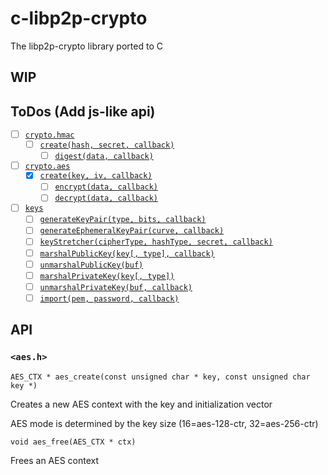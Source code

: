 # c-libp2p-crypto

The libp2p-crypto library ported to C

## WIP

## ToDos (Add js-like api)
  - [ ] [`crypto.hmac`](#hmac)
    - [ ] [`create(hash, secret, callback)`](#createhash-secret-callback)
      - [ ] [`digest(data, callback)`](#digestdata-callback)
  - [ ] [`crypto.aes`](#aes)
    - [x] [`create(key, iv, callback)`](#createkey-iv-callback)
      - [ ] [`encrypt(data, callback)`](#encryptdata-callback)
      - [ ] [`decrypt(data, callback)`](#decryptdata-callback)
  - [ ] [`keys`](#keys)
    - [ ] [`generateKeyPair(type, bits, callback)`](#generatekeypairtype-bits-callback)
    - [ ] [`generateEphemeralKeyPair(curve, callback)`](#generateephemeralkeypaircurve-callback)
    - [ ] [`keyStretcher(cipherType, hashType, secret, callback)`](#keystretcherciphertype-hashtype-secret-callback)
    - [ ] [`marshalPublicKey(key[, type], callback)`](#marshalpublickeykey-type-callback)
    - [ ] [`unmarshalPublicKey(buf)`](#unmarshalpublickeybuf)
    - [ ] [`marshalPrivateKey(key[, type])`](#marshalprivatekeykey-type)
    - [ ] [`unmarshalPrivateKey(buf, callback)`](#unmarshalprivatekeybuf-callback)
    - [ ] [`import(pem, password, callback)`](#importpem-password-callback)

## API

###  `<aes.h>`

`AES_CTX * aes_create(const unsigned char * key, const unsigned char key *)`

Creates a new AES context with the key and initialization vector

AES mode is determined by the key size (16=aes-128-ctr, 32=aes-256-ctr)

`void aes_free(AES_CTX * ctx)`

Frees an AES context

